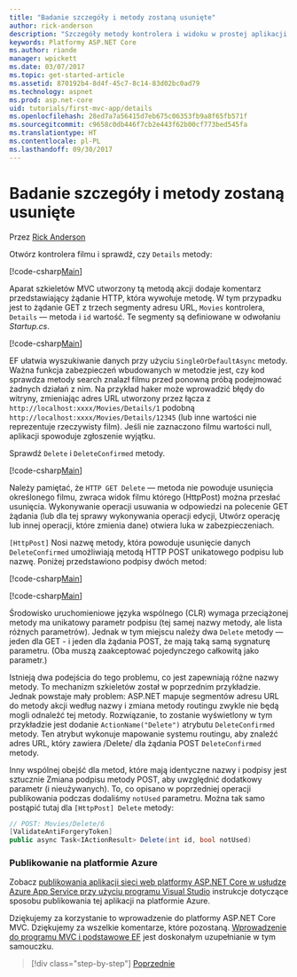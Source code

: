 ```yaml
---
title: "Badanie szczegóły i metody zostaną usunięte"
author: rick-anderson
description: "Szczegóły metody kontrolera i widoku w prostej aplikacji ASP.NET Core MVC."
keywords: Platformy ASP.NET Core
ms.author: riande
manager: wpickett
ms.date: 03/07/2017
ms.topic: get-started-article
ms.assetid: 870192b4-8d4f-45c7-8c14-83d02bc0ad79
ms.technology: aspnet
ms.prod: asp.net-core
uid: tutorials/first-mvc-app/details
ms.openlocfilehash: 28ed7a7a56415d7eb675c06353fb9a8f65fb571f
ms.sourcegitcommit: c9658c0db446f7cb2e443f62b00cf773bed545fa
ms.translationtype: HT
ms.contentlocale: pl-PL
ms.lasthandoff: 09/30/2017
---
```

# <a name="examining-the-details-and-delete-methods"></a>Badanie szczegóły i metody zostaną usunięte

Przez [Rick Anderson](https://twitter.com/RickAndMSFT)

Otwórz kontrolera filmu i sprawdź, czy `Details` metody:

[!code-csharp[Main](start-mvc/sample/MvcMovie/Controllers/MoviesController.cs?name=snippet_details)]

Aparat szkieletów MVC utworzony tą metodą akcji dodaje komentarz przedstawiający żądanie HTTP, która wywołuje metodę. W tym przypadku jest to żądanie GET z trzech segmenty adresu URL, `Movies` kontrolera, `Details` — metoda i `id` wartość. Te segmenty są definiowane w odwołaniu *Startup.cs*.

[!code-csharp[Main](start-mvc/sample/MvcMovie/Startup.cs?highlight=5&name=snippet_1)]

EF ułatwia wyszukiwanie danych przy użyciu `SingleOrDefaultAsync` metody. Ważna funkcja zabezpieczeń wbudowanych w metodzie jest, czy kod sprawdza metody search znalazł filmu przed ponowną próbą podejmować żadnych działań z nim. Na przykład haker może wprowadzić błędy do witryny, zmieniając adres URL utworzony przez łącza z `http://localhost:xxxx/Movies/Details/1` podobną `http://localhost:xxxx/Movies/Details/12345` (lub inne wartości nie reprezentuje rzeczywisty film). Jeśli nie zaznaczono filmu wartości null, aplikacji spowoduje zgłoszenie wyjątku.

Sprawdź `Delete` i `DeleteConfirmed` metody.

[!code-csharp[Main](start-mvc/sample/MvcMovie/Controllers/MoviesController.cs?name=snippet_delete)]

Należy pamiętać, że `HTTP GET Delete` — metoda nie powoduje usunięcia określonego filmu, zwraca widok filmu którego (HttpPost) można przesłać usunięcia. Wykonywanie operacji usuwania w odpowiedzi na polecenie GET żądania (lub dla tej sprawy wykonywania operacji edycji, Utwórz operację lub innej operacji, które zmienia dane) otwiera luka w zabezpieczeniach.

`[HttpPost]` Nosi nazwę metody, która powoduje usunięcie danych `DeleteConfirmed` umożliwiają metodą HTTP POST unikatowego podpisu lub nazwę. Poniżej przedstawiono podpisy dwóch metod:

[!code-csharp[Main](start-mvc/sample/MvcMovie/Controllers/MoviesController.cs?name=snippet_delete2)]

[!code-csharp[Main](start-mvc/sample/MvcMovie/Controllers/MoviesController.cs?name=snippet_delete3)]


Środowisko uruchomieniowe języka wspólnego (CLR) wymaga przeciążonej metody ma unikatowy parametr podpisu (tej samej nazwy metody, ale lista różnych parametrów). Jednak w tym miejscu należy dwa `Delete` metody — jeden dla GET - i jeden dla żądania POST, że mają taką samą sygnaturę parametru. (Oba muszą zaakceptować pojedynczego całkowitą jako parametr.)

Istnieją dwa podejścia do tego problemu, co jest zapewniają różne nazwy metody. To mechanizm szkieletów został w poprzednim przykładzie. Jednak powstaje mały problem: ASP.NET mapuje segmentów adresu URL do metody akcji według nazwy i zmiana metody routingu zwykle nie będą mogli odnaleźć tej metody. Rozwiązanie, to zostanie wyświetlony w tym przykładzie jest dodanie `ActionName("Delete")` atrybutu `DeleteConfirmed` metody. Ten atrybut wykonuje mapowanie systemu routingu, aby znaleźć adres URL, który zawiera /Delete/ dla żądania POST `DeleteConfirmed` metody.

Inny wspólnej obejść dla metod, które mają identyczne nazwy i podpisy jest sztucznie Zmiana podpisu metody POST, aby uwzględnić dodatkowy parametr (i nieużywanych). To, co opisano w poprzedniej operacji publikowania podczas dodaliśmy `notUsed` parametru. Można tak samo postąpić tutaj dla `[HttpPost] Delete` metody:

```csharp
// POST: Movies/Delete/6
[ValidateAntiForgeryToken]
public async Task<IActionResult> Delete(int id, bool notUsed)
```

### <a name="publish-to-azure"></a>Publikowanie na platformie Azure

Zobacz [publikowania aplikacji sieci web platformy ASP.NET Core w usłudze Azure App Service przy użyciu programu Visual Studio](xref:tutorials/publish-to-azure-webapp-using-vs) instrukcje dotyczące sposobu publikowania tej aplikacji na platformie Azure.

Dziękujemy za korzystanie to wprowadzenie do platformy ASP.NET Core MVC. Dziękujemy za wszelkie komentarze, które pozostaną. [Wprowadzenie do programu MVC i podstawowe EF](xref:data/ef-mvc/intro) jest doskonałym uzupełnianie w tym samouczku.

>[!div class="step-by-step"]
[Poprzednie](validation.md)

